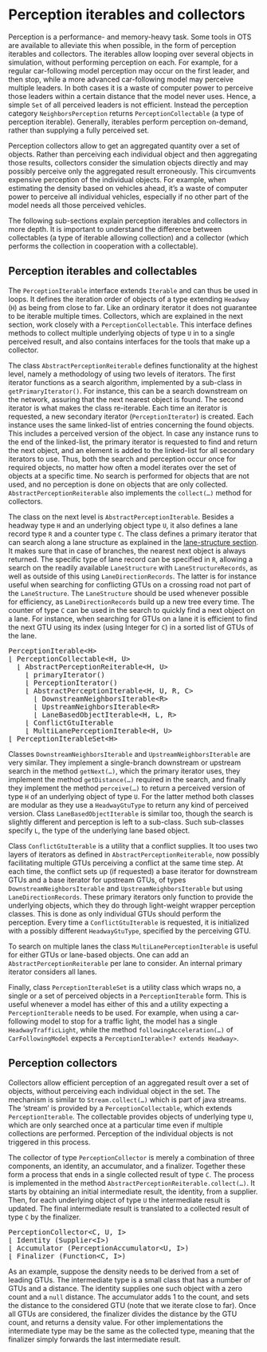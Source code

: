 # Perception iterables and collectors

Perception is a performance- and memory-heavy task. Some tools in OTS are available to alleviate this when possible, in the form of perception iterables and collectors. The iterables allow looping over several objects in simulation, without performing perception on each. For example, for a regular car-following model perception may occur on the first leader, and then stop, while a more advanced car-following model may perceive multiple leaders. In both cases it is a waste of computer power to perceive those leaders within a certain distance that the model never uses. Hence, a simple `Set` of all perceived leaders is not efficient. Instead the perception category `NeighborsPerception` returns `PerceptionCollectable` (a type of perception iterable). Generally, iterables perform perception on-demand, rather than supplying a fully perceived set.

Perception collectors allow to get an aggregated quantity over a set of objects. Rather than perceiving each individual object and then aggregating those results, collectors consider the simulation objects directly and may possibly perceive only the aggregated result erroneously. This circumvents expensive perception of the individual objects. For example, when estimating the density based on vehicles ahead, it’s a waste of computer power to perceive all individual vehicles, especially if no other part of the model needs all those perceived vehicles.

The following sub-sections explain perception iterables and collectors in more depth. It is important to understand the difference between collectables (a type of  iterable allowing collection) and a collector (which performs the collection in cooperation with a collectable).


## Perception iterables and collectables

The `PerceptionIterable` interface extends `Iterable` and can thus be used in loops. It defines the iteration order of objects of a type extending `Headway` (`H`) as being from close to far. Like an ordinary iterator it does not guarantee to be iterable multiple times. Collectors, which are explained in the next section, work closely with a `PerceptionCollectable`. This interface defines methods to collect multiple underlying objects of type `U` in to a single perceived result, and also contains interfaces for the tools that make up a collector. 

The class `AbstractPerceptionReiterable` defines functionality at the highest level, namely a methodology of using two levels of iterators. The first iterator functions as a search algorithm, implemented by a sub-class in `getPrimaryIterator()`. For instance, this can be a search downstream on the network, assuring that the next nearest object is found. The second iterator is what makes the class re-iterable. Each time an iterator is requested, a new secondary iterator (`PerceptionIterator`) is created. Each instance uses the same linked-list of entries concerning the found objects. This includes a perceived version of the object. In case any instance runs to the end of the linked-list, the primary iterator is requested to find and return the next object, and an element is added to the linked-list for all secondary iterators to use. Thus, both the search and perception occur once for required objects, no matter how often a model iterates over the set of objects at a specific time. No search is performed for objects that are not used, and no perception is done on objects that are only collected. `AbstractPerceptionReiterable` also implements the `collect(…)` method for collectors.

The class on the next level is `AbstractPerceptionIterable`. Besides a headway type `H` and an underlying object type `U`, it also defines a lane record type `R` and a counter type `C`. The class defines a primary iterator that can search along a lane structure as explained in the [lane-structure section](lane-structure.md). It makes sure that in case of branches, the nearest next object is always returned. The specific type of lane record can be specified in `R`, allowing a search on the readily available `LaneStructure` with `LaneStructureRecords`, as well as outside of this using `LaneDirectionRecords`. The latter is for instance useful when searching for conflicting GTUs on a crossing road not part of the `LaneStructure`. The `LaneStructure` should be used whenever possible for efficiency, as `LaneDirectionRecords` build up a new tree every time. The counter of type `C` can be used in the search to quickly find a next object on a lane. For instance, when searching for GTUs on a lane it is efficient to find the next GTU using its index (using Integer for `C`) in a sorted list of GTUs of the lane.

<pre>
PerceptionIterable&lt;H&gt;
&lfloor; PerceptionCollectable&lt;H, U&gt;
  &lfloor; AbstractPerceptionReiterable&lt;H, U&gt;
    &lfloor; primaryIterator()
    &lfloor; PerceptionIterator()
    &lfloor; AbstractPerceptionIterable&lt;H, U, R, C&gt;
      &lfloor; DownstreamNeighborsIterable&lt;R&gt;
      &lfloor; UpstreamNeighborsIterable&lt;R&gt;
      &lfloor; LaneBasedObjectIterable&lt;H, L, R&gt;
    &lfloor; ConflictGtuIterable
    &lfloor; MultiLanePerceptionIterable&lt;H, U&gt;
&lfloor; PerceptionIterableSet&lt;H&gt;
</pre>
 

Classes `DownstreamNeighborsIterable` and `UpstreamNeighborsIterable` are very similar. They implement a single-branch downstream or upstream search in the method `getNext(…)`, which the primary iterator uses, they implement the method `getDistance(…)` required in the search, and finally they implement the method `perceive(…)` to return a perceived version of type `H` of an underlying object of type `U`. For the latter method both classes are modular as they use a `HeadwayGtuType` to return any kind of perceived version. Class `LaneBasedObjectIterable` is similar too, though the search is slightly different and perception is left to a sub-class. Such sub-classes specify `L`, the type of the underlying lane based object.

Class `ConflictGtuIterable` is a utility that a conflict supplies. It too uses two layers of iterators as defined in `AbstractPerceptionReiterable`, now possibly facilitating multiple GTUs perceiving a conflict at the same time step. At each time, the conflict sets up (if requested) a base iterator for downstream GTUs and a base iterator for upstream GTUs, of types `DownstreamNeighborsIterable` and `UpstreamNeighborsIterable` but using `LaneDirectionRecords`. These primary iterators only function to provide the underlying objects, which they do through light-weight wrapper perception classes. This is done as only individual GTUs should perform the perception. Every time a `ConflictGtuIterable` is requested, it is initialized with a possibly different `HeadwayGtuType`, specified by the perceiving GTU.

To search on multiple lanes the class `MultiLanePerceptionIterable` is useful for either GTUs or lane-based objects. One can add an `AbstractPerceptionReiterable` per lane to consider. An internal primary iterator considers all lanes.

Finally, class `PerceptionIterableSet` is a utility class which wraps no, a single or a set of perceived objects in a `PerceptionIterable` form. This is useful whenever a model has either of this and a utility expecting a `PerceptionIterable` needs to be used. For example, when using a car-following model to stop for a traffic light, the model has a single `HeadwayTrafficLight`, while the method `followingAcceleration(…)` of `CarFollowingModel` expects a `PerceptionIterable<? extends Headway>`.


## Perception collectors

Collectors allow efficient perception of an aggregated result over a set of objects, without perceiving each individual object in the set. The mechanism is similar to `Stream.collect(…)` which is part of java streams. The ‘stream’ is provided by a `PerceptionCollectable`, which extends `PerceptionIterable`. The collectable provides objects of underlying type `U`, which are only searched once at a particular time even if multiple collections are performed. Perception of the individual objects is not triggered in this process.

The collector of type `PerceptionCollector` is merely a combination of three components, an identity, an accumulator, and a finalizer. Together these form a process that ends in a single collected result of type `C`. The process is implemented in the method `AbstractPerceptionReiterable.collect(…)`. It starts by obtaining an initial intermediate result, the identity, from a supplier. Then, for each underlying object of type `U` the intermediate result is updated. The final intermediate result is translated to a collected result of type `C` by the finalizer.

<pre>
PerceptionCollector&lt;C, U, I&gt;
&lfloor; Identity (Supplier&lt;I&gt;)
&lfloor; Accumulator (PerceptionAccumulator&lt;U, I&gt;)
&lfloor; Finalizer (Function&lt;C, I&gt;)
</pre>

As an example, suppose the density needs to be derived from a set of leading GTUs. The intermediate type is a small class that has a number of GTUs and a distance. The identity supplies one such object with a zero count and a `null` distance. The accumulator adds 1 to the count, and sets the distance to the considered GTU (note that we iterate close to far). Once all GTUs are considered, the finalizer divides the distance by the GTU count, and returns a density value. For other implementations the intermediate type may be the same as the collected type, meaning that the finalizer simply forwards the last intermediate result.

